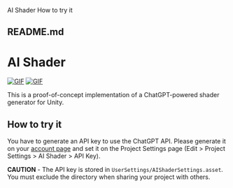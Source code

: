 AI Shader How to try it

##  README.md

# AI Shader

[![GIF](https://user-images.githubusercontent.com/343936/223034386-cf69f2a2-d8ec-4537-9f1b-37051542b1cd.gif)](https://user-images.githubusercontent.com/343936/223034386-cf69f2a2-d8ec-4537-9f1b-37051542b1cd.gif) [ ![GIF](https://user-images.githubusercontent.com/343936/223034386-cf69f2a2-d8ec-4537-9f1b-37051542b1cd.gif) ](https://user-images.githubusercontent.com/343936/223034386-cf69f2a2-d8ec-4537-9f1b-37051542b1cd.gif) [ ](https://user-images.githubusercontent.com/343936/223034386-cf69f2a2-d8ec-4537-9f1b-37051542b1cd.gif)

This is a proof-of-concept implementation of a ChatGPT-powered shader generator for Unity.

## How to try it

You have to generate an API key to use the ChatGPT API. Please generate it on your [account page](https://platform.openai.com/account/api-keys) and set it on the Project Settings page (Edit > Project Settings > AI Shader > API Key).

**CAUTION** \- The API key is stored in `UserSettings/AIShaderSettings.asset`. You must exclude the directory when sharing your project with others.
